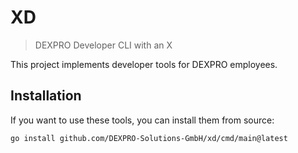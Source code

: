 # XD

> DEXPRO Developer CLI with an X

This project implements developer tools for DEXPRO employees.

## Installation

If you want to use these tools, you can install them from source:

```bash
go install github.com/DEXPRO-Solutions-GmbH/xd/cmd/main@latest
```
